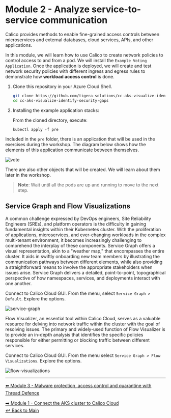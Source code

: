 # Module 2 - Analyze service-to-service communication

Calico provides methods to enable fine-grained access controls between microservices and external databases, cloud services, APIs, and other applications.

In this module, we will learn how to use Calico to create network policies to control access to and from a pod. We will install the `Example Voting Application`. Once the application is deployed, we will create and test network security policies with different ingress and egress rules to demonstrate how **workload access control** is done.

1. Clone this repository in your Azure Cloud Shell.

   ```bash
   git clone https://github.com/tigera-solutions/cc-aks-visualize-identify-security-gaps.git && \
   cd cc-aks-visualize-identify-security-gaps
   ```

2. Installing the example application stacks:

   From the cloned directory, execute:
   ```
   kubectl apply -f pre
   ```

Included in the `pre` folder, there is an application that will be used in the exercises during the workshop. The diagram below shows how the elements of this application communicate between themselves.

![vote](https://github.com/tigera-solutions/cc-eks-compliance/assets/104035488/142ea62b-be3e-4c37-b39c-b501e1834f89)


There are also other objects that will be created. We will learn about them later in the workshop.

   > **Note**: Wait until all the pods are up and running to move to the next step.

## Service Graph and Flow Visualizations

A common challenge expressed by DevOps engineers, Site Reliability Engineers (SREs), and platform operators is the difficulty in gaining fundamental insights within their Kubernetes cluster. With the proliferation of applications, microservices, and ever-changing workloads in the complex multi-tenant environment, it becomes increasingly challenging to comprehend the interplay of these components. Service Graph offers a visual representation, akin to a "weather map," that encompasses the entire cluster. It aids in swiftly onboarding new team members by illustrating the communication pathways between different elements, while also providing a straightforward means to involve the appropriate stakeholders when issues arise. Service Graph delivers a detailed, point-to-point, topographical perspective of how namespaces, services, and deployments interact with one another.

Connect to Calico Cloud GUI. From the menu, select `Service Graph > Default`. Explore the options.

![service-graph](https://github.com/tigera-solutions/cc-eks-visualize-identify-security-gaps/assets/104035488/1b630d6c-1180-4866-8d1c-211965982b96)

Flow Visualizer, an essential tool within Calico Cloud, serves as a valuable resource for delving into network traffic within the cluster with the goal of resolving issues. The primary and widely-used function of Flow Visualizer is to provide an in-depth analysis that identifies the specific policies responsible for either permitting or blocking traffic between different services.

Connect to Calico Cloud GUI. From the menu select `Service Graph > Flow Visualizations`. Explore the options.

![flow-visualizations](https://github.com/tigera-solutions/cc-eks-visualize-identify-security-gaps/assets/104035488/c2eb7e8f-2e17-4bc6-9dd4-8bd94b25a569)

--- 
[:arrow_left: Module 3 - Malware protection, access control and quarantine with Thread Defence](/mod/module-3-threat-defense.md)   <br>

[:arrow_right: Module 1 - Connect the AKS cluster to Calico Cloud](/mod/module-1-connect-calicocloud.md)    
[:leftwards_arrow_with_hook: Back to Main](/README.md)  
